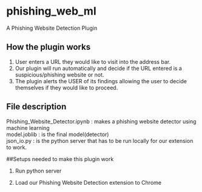 # phishing_web_ml

A Phishing Website Detection Plugin

## How the plugin works
1. User enters a URL they would like to visit into the address bar.
2. Our plugin will run automatically and decide if the URL entered is a suspicious/phishing website or not.
3. The plugin alerts the USER of its findings allowing the user to decide themselves if they would like to proceed.

## File description
Phishing_Website_Detector.ipynb : makes a phishing website detector using machine learning  
model.joblib : is the final model(detector)  
json_io.py : is the python server that has to be run locally for our extension to work. 


##Setups needed to make this plugin work
1. Run python server

2. Load our Phishing Website Detection extension to Chrome
